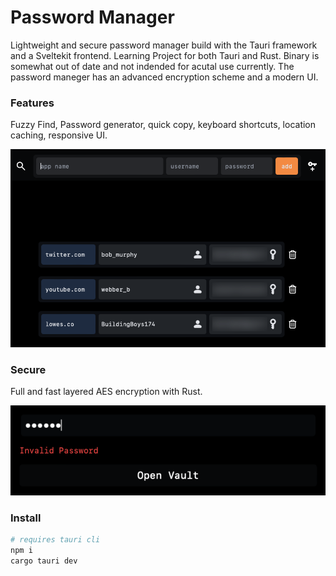 # Password Manager 

Lightweight and secure password manager build with the Tauri framework and a Sveltekit frontend. Learning Project for both Tauri and Rust. Binary is somewhat out of date and not indended for acutal use currently. The password maneger has an advanced encryption scheme and a modern UI. 

### Features  
Fuzzy Find, Password generator, quick copy, keyboard shortcuts, location caching, responsive UI. 

![alt text](imgs/main.png)

### Secure
Full and fast layered AES encryption with Rust.  

![alt text](imgs/lock.png)

### Install

```sh
# requires tauri cli
npm i
cargo tauri dev
```


